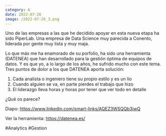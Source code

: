 ```yaml
--- 
category: A 
date: 2022-07-26 
image: /2022-07-26_3.png 
--- 
```


Uno de las empresas a las que he decidido apoyar en esta nueva etapa ha sido PiperLab. Una empresa de Data Science  muy parecida a Conento, liderada por gente muy lista y muy maja. 

Lo que más  me ha enamorado de su porfolio, ha sido una herramienta (DATENEA) que han desarrollado para la gestión óptima de equipos de datos. Y es que yo, a lo largo de los años, he sufrido mucho con este tema. Tres puntos de dolor a los que DATENEA aporta solución:

1) Cada analista o ingeniero tiene su propio estilo y es un lío
2) Cuando alguien se va, en parte pierdes el trabajo que hizo
3) El liderazgo lleva horas y horas por tener que ver todo en detalle

¿Qué os parece?

Diapo: https://www.linkedin.com/smart-links/AQEZ3WSQQb3iwQ

Ver la herramienta: https://datenea.es/

#Analytics #Gestion